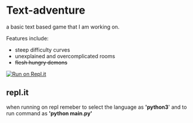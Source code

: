 # Text-adventure 
a basic text based game that I am working on.

Features include:
*   steep difficulty curves
*   unexplained and overcomplicated rooms
*   ~~flesh hungry demons~~

[![Run on Repl.it](https://repl.it/badge/github/Dragorn06/text-adventure)](https://repl.it/github/Dragorn06/text-adventure)

## repl.it
when running on repl remeber to select the language as __'python3__' and to run command as __'python main.py'__
